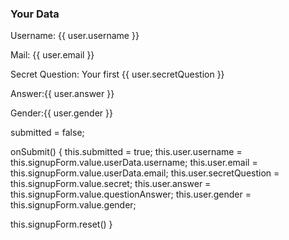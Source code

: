   <div class="row" *ngIf="submitted">
    <div class="col-xs-12">
      <h3>Your Data</h3>
      <p>Username: {{ user.username }}</p>
      <p>Mail: {{ user.email }}</p>
      <p>Secret Question: Your first {{ user.secretQuestion }}</p>
      <p>Answer:{{ user.answer }}</p>
      <p>Gender:{{ user.gender }}</p>
    </div>
  </div>

submitted = false;

onSubmit() {
this.submitted = true;
this.user.username = this.signupForm.value.userData.username;
this.user.email = this.signupForm.value.userData.email;
this.user.secretQuestion = this.signupForm.value.secret;
this.user.answer = this.signupForm.value.questionAnswer;
this.user.gender = this.signupForm.value.gender;

this.signupForm.reset()
}
